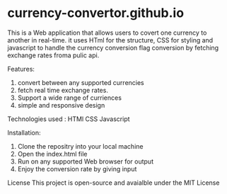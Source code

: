 # currency-convertor.github.io
 
This is a Web application that allows users to covert one currency to another in real-time. it uses HTml for the structure, CSS for styling and javascript to handle the currency conversion flag conversion by fetching exchange rates froma pulic api.

Features:
1. convert between any supported currencies
2. fetch real time exchange rates.
3. Support a wide range of curriences
4. simple and responsive design

Technologies used :
HTMl
CSS
Javascript

Installation:
1. Clone the repositry into your local machine
2. Open the index.html file
3. Run on any supported Web browser for output
4. Enjoy the conversion rate by giving input 

License 
This project is open-source and avaialble under the MIT License